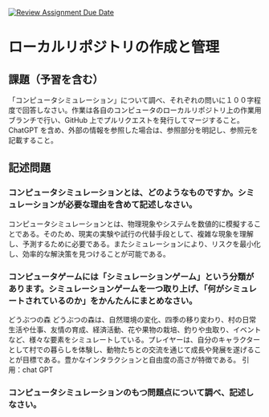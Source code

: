 [![Review Assignment Due Date](https://classroom.github.com/assets/deadline-readme-button-24ddc0f5d75046c5622901739e7c5dd533143b0c8e959d652212380cedb1ea36.svg)](https://classroom.github.com/a/wXVH1iCY)
# ローカルリポジトリの作成と管理

## 課題（予習を含む）

「コンピュータシミュレーション」について調べ、それぞれの問いに１００字程度で回答しなさい。作業は各自のコンピュータのローカルリポジトリ上の作業用ブランチで行い、GitHub 上でプルリクエストを発行してマージすること。ChatGPT を含め、外部の情報を参照した場合は、参照部分を明記し、参照元を記載すること。

## 記述問題

### コンピュータシミュレーションとは、どのようなものですか。シミュレーションが必要な理由を含めて記述しなさい。
コンピュータシミュレーションとは、物理現象やシステムを数値的に模擬することである。そのため、現実の実験や試行の代替手段として、複雑な現象を理解し、予測するために必要である。またシミュレーションにより、リスクを最小化し、効率的な解決策を見つけることが可能である。





### コンピュータゲームには「シミュレーションゲーム」という分類があります。シミュレーションゲームを一つ取り上げ、「何がシミュレートされているのか」をかんたんにまとめなさい。
どうぶつの森
どうぶつの森は、自然環境の変化、四季の移り変わり、村の日常生活や仕事、友情の育成、経済活動、花や果物の栽培、釣りや虫取り、イベントなど、様々な要素をシミュレートしている。プレイヤーは、自分のキャラクターとして村での暮らしを体験し、動物たちとの交流を通じて成長や発展を遂げることが目標である。豊かなインタラクションと自由度の高さが特徴である。
引用：chat GPT
### コンピュータシミュレーションのもつ問題点について調べ、記述しなさい。
